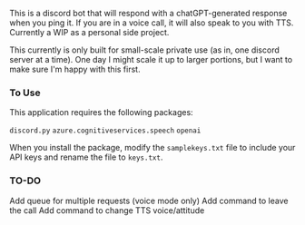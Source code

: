 This is a discord bot that will respond with a chatGPT-generated response when you ping it. If you are in a voice call, it will also speak to you with TTS. Currently a WIP as a personal side project.

This currently is only built for small-scale private use (as in, one discord server at a time). One day I might scale it up to larger portions, but I want to make sure I'm happy with this first.

### To Use

This application requires the following packages:

`discord.py`
`azure.cognitiveservices.speech`
`openai`

When you install the package, modify the `samplekeys.txt` file to include your API keys and rename the file to `keys.txt`.


### TO-DO

Add queue for multiple requests (voice mode only)
Add command to leave the call
Add command to change TTS voice/attitude
